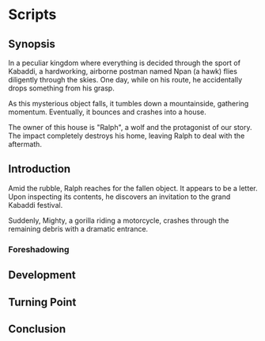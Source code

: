# Scripts


## Synopsis

In a peculiar kingdom where everything is decided through the sport of Kabaddi, a hardworking, airborne postman named Npan (a hawk) flies diligently through the skies.
One day, while on his route, he accidentally drops something from his grasp.

As this mysterious object falls, it tumbles down a mountainside, gathering momentum.
Eventually, it bounces and crashes into a house.

The owner of this house is "Ralph", a wolf and the protagonist of our story.
The impact completely destroys his home, leaving Ralph to deal with the aftermath.

## Introduction

Amid the rubble, Ralph reaches for the fallen object.
It appears to be a letter. Upon inspecting its contents, he discovers an invitation to the grand Kabaddi festival.

Suddenly, Mighty, a gorilla riding a motorcycle, crashes through the remaining debris with a dramatic entrance.

### Foreshadowing

## Development

## Turning Point

## Conclusion
